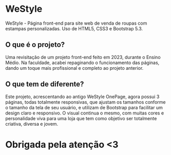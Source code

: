 # WeStyle
WeStyle - Página front-end para site web de venda de roupas com estampas personalizadas. Uso de HTML5, CSS3 e Bootstrap 5.3.

## O que é o projeto?
Uma revisitação de um projeto front-end feito em 2023, durante o Ensino Médio. Na faculdade, acabei repaginando o funcionamento das páginas, dando um toque mais profissional e completo ao projeto anterior.

## O que tem de diferente?
Este projeto, acrescentando ao antigo WeStyle OnePage, agora possui 3 páginas, todas totalmente responsivas, que ajustam os tamanhos conforme o tamanho da tela de seu usuário, e utilizam de Bootstrap para facilitar um design claro e responsivo. O visual continua o mesmo, com muitas cores e personalidade viva para uma loja que tem como objetivo ser totalmente criativa, diversa e jovem.

# Obrigada pela atenção <3
